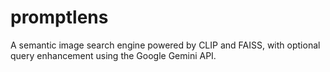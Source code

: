 # promptlens
A semantic image search engine powered by CLIP and FAISS, with optional query enhancement using the Google Gemini API.
